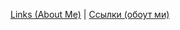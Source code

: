 [Links (About Me)](https://dj-ratty.tumblr.com/about) | [Ссылки (обоут ми)](https://djratty.tumblr.com/about)
